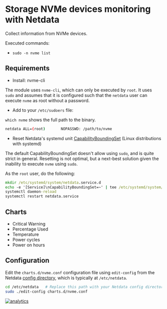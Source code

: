 <!--
title: "Storage NVMe devices monitoring with Netdata"
custom_edit_url: https://github.com/netdata/netdata/edit/master/collectors/charts.d.plugin/nvme/README.md
-->

# Storage NVMe devices monitoring with Netdata

Collect information from NVMe devices.

Executed commands:

- `sudo -n nvme list`


## Requirements

- Install: nvme-cli

The module uses `nvme-cli`, which can only be executed by `root`. It uses
`sudo` and assumes that it is configured such that the `netdata` user can execute `nvme` as root without a password.

- Add to your `/etc/sudoers` file:

`which nvme` shows the full path to the binary.

```bash
netdata ALL=(root)       NOPASSWD: /path/to/nvme
```

- Reset Netdata's systemd
  unit [CapabilityBoundingSet](https://www.freedesktop.org/software/systemd/man/systemd.exec.html#Capabilities) (Linux
  distributions with systemd)

The default CapabilityBoundingSet doesn't allow using `sudo`, and is quite strict in general. Resetting is not optimal, but a next-best solution given the inability to execute `nvme` using `sudo`.


As the `root` user, do the following:

```cmd
mkdir /etc/systemd/system/netdata.service.d
echo -e '[Service]\nCapabilityBoundingSet=~' | tee /etc/systemd/system/netdata.service.d/unset-capability-bounding-set.conf
systemctl daemon-reload
systemctl restart netdata.service
```


## Charts
- Critical Warning
- Percentage Used
- Temperature
- Power cycles
- Power on hours


## Configuration

Edit the `charts.d/nvme.conf` configuration file using `edit-config` from the Netdata [config
directory](/docs/configure/nodes.md), which is typically at `/etc/netdata`.

```bash
cd /etc/netdata   # Replace this path with your Netdata config directory, if different
sudo ./edit-config charts.d/nvme.conf
```

[![analytics](https://www.google-analytics.com/collect?v=1&aip=1&t=pageview&_s=1&ds=github&dr=https%3A%2F%2Fgithub.com%2Fnetdata%2Fnetdata&dl=https%3A%2F%2Fmy-netdata.io%2Fgithub%2Fcollectors%2Fcharts.d.plugin%2Fexample%2FREADME&_u=MAC~&cid=5792dfd7-8dc4-476b-af31-da2fdb9f93d2&tid=UA-64295674-3)](<>)
